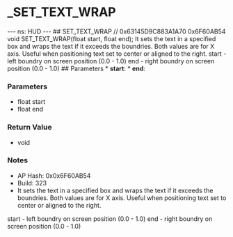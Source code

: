# _SET_TEXT_WRAP

--- ns: HUD --- ## SET_TEXT_WRAP  // 0x63145D9C883A1A70 0x6F60AB54 void SET_TEXT_WRAP(float start, float end);  It sets the text in a specified box and wraps the text if it exceeds the boundries. Both values are for X axis. Useful when positioning text set to center or aligned to the right. start - left boundry on screen position (0.0 - 1.0) end - right boundry on screen position (0.0 - 1.0)  ## Parameters * **start**: * **end**:

### Parameters
* float start
* float end

### Return Value
* void

### Notes
* AP Hash: 0x0x6F60AB54
* Build: 323
* It sets the text in a specified box and wraps the text if it exceeds the boundries. Both values are for X axis. Useful when positioning text set to center or aligned to the right.

start - left boundry on screen position (0.0 - 1.0)
end - right boundry on screen position (0.0 - 1.0)


